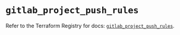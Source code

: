 # `gitlab_project_push_rules`

Refer to the Terraform Registry for docs: [`gitlab_project_push_rules`](https://registry.terraform.io/providers/gitlabhq/gitlab/18.1.1/docs/resources/project_push_rules).
